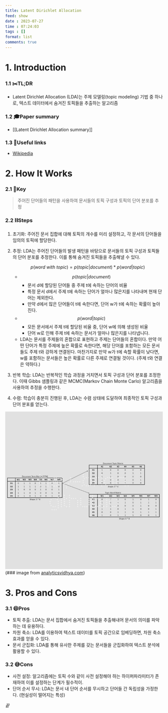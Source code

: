```yaml
---
title: Latent Dirichlet Allocation
feed: show
date : 2023-07-27
time : 07:24:03
tags : []
format: list
comments: true
---
```

	
# 1. Introduction
### 1.1 ✂️TL;DR
- Latent Dirichlet Allocation (LDA)는 주제 모델링(topic modeling) 기법 중 하나로, 텍스트 데이터에서 숨겨진 토픽들을 추출하는 알고리즘

### 1.2 🎓Paper summary
- [[Latent Dirichlet Allocation summary]]

### 1.3 🔗Useful links
- [Wikipedia](https://en.wikipedia.org/wiki/Latent_Dirichlet_allocation)


# 2. How It Works
### 2.1 🔑Key 
> 주어진 단어들의 패턴을 사용하여 문서들의 토픽 구성과 토픽의 단어 분포를 추정

### 2.2 ⛓️Steps 
1. 초기화: 주어진 문서 집합에 대해 토픽의 개수를 미리 설정하고, 각 문서의 단어들을 임의의 토픽에 할당한다.
2. 추정: LDA는 주어진 단어들의 발생 패턴을 바탕으로 문서들의 토픽 구성과 토픽들의 단어 분포를 추정한다. 이를 통해 숨겨진 토픽들을 추출해낼 수 있다.
	
	$$p(word\ with\ topic) = p(topic|document) * p(word|topic)$$
	- $$p(topic|document)$$
		- 문서 d에 할당된 단어들 중 주제 t에 속하는 단어의 비율 
		- 특정 문서 d에서 주제 t에 속하는 단어가 얼마나 많은지를 나타내며 현재 단어는 제외한다.
		- 만약 d에서 많은 단어들이 t에 속한다면, 단어 w가 t에 속하는 확률이 높아진다.
	- $$p(word|topic)$$
		- 모든 문서에서 주제 t에 할당된 비율 중, 단어 w에 의해 생성된 비율
		- 단어 w로 인해 주제 t에 속하는 문서가 얼마나 많은지를 나타냅니다.
	- LDA는 문서를 주제들의 혼합으로 표현하고 주제는 단어들의 혼합이다. 만약 어떤 단어가 특정 주제에 높은 확률로 속한다면, 해당 단어를 포함하는 모든 문서들도 주제 t와 강하게 연결된다. 마찬가지로 만약 w가 t에 속할 확률이 낮다면, w를 포함하는 문서들은 높은 확률로 다른 주제로 연결될 것이다. (주제 t와 연결은 약하다.)
3. 반복 학습: LDA는 반복적인 학습 과정을 거치면서 토픽 구성과 단어 분포를 조정한다. 이때 Gibbs 샘플링과 같은 MCMC(Markov Chain Monte Carlo) 알고리즘을 사용하여 추정을 수행한다.
4. 수렴: 학습이 충분히 진행된 후, LDA는 수렴 상태에 도달하여 최종적인 토픽 구성과 단어 분포를 얻는다.

![](/attachments/Pasted_image_20230727074249_watermarked.jpeg)
(\### image from [analyticsvidhya.com](https://www.analyticsvidhya.com/blog/2021/06/part-2-topic-modeling-and-latent-dirichlet-allocation-lda-using-gensim-and-sklearn/))

# 3. Pros and Cons
### 3.1 😄Pros
- 토픽 추출: LDA는 문서 집합에서 숨겨진 토픽들을 추출해내어 문서의 의미를 파악하는 데 유용하다.
- 차원 축소: LDA를 이용하여 텍스트 데이터를 토픽 공간으로 임베딩하면, 차원 축소 효과를 얻을 수 있다.
- 문서 군집화: LDA를 통해 유사한 주제를 갖는 문서들을 군집화하여 텍스트 분석에 활용할 수 있다.

### 3.2 😅Cons
- 사전 설정: 알고리즘에는 토픽 수와 같이 사전 설정해야 하는 하이퍼파라미터가 존재하여 이를 설정하는 단계가 필수적이.
- 단어 순서 무시: LDA는 문서 내 단어 순서를 무시하고 단어들 간 독립성을 가정한다. (현실성이 떨어지는 특성)

_끝_